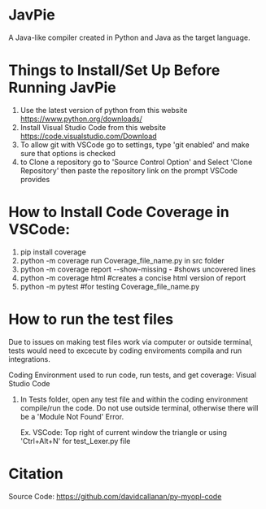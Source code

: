 # JavPie
A Java-like compiler created in Python and Java as the target language.

# Things to Install/Set Up Before Running JavPie
1. Use the latest version of python from this website https://www.python.org/downloads/
2. Install Visual Studio Code from this website https://code.visualstudio.com/Download
3. To allow git with VSCode go to settings, type 'git enabled' and make sure that options is checked
4. to Clone a repository go to 'Source Control Option' and Select 'Clone Repository' then paste the repository link on the prompt VSCode provides


# How to Install Code Coverage in VSCode:
1. pip install coverage
2. python -m coverage run Coverage_file_name.py in src folder
3. python -m coverage report --show-missing - #shows uncovered lines
4. python -m coverage html #creates a concise html version of report
5. python -m pytest #for testing Coverage_file_name.py



# How to run the test files

Due to issues on making test files work via computer or outside terminal, tests would need to excecute by coding enviroments compila and run integrations.

Coding Environment used to run code, run tests, and get coverage: Visual Studio Code

1. In Tests folder, open any test file and within the coding environment compile/run the code. Do not use outside terminal,
    otherwise there will be a 'Module Not Found' Error.
 
    Ex. VSCode: Top right of current window the triangle or using 'Ctrl+Alt+N' for test_Lexer.py file

# Citation
Source Code:
https://github.com/davidcallanan/py-myopl-code